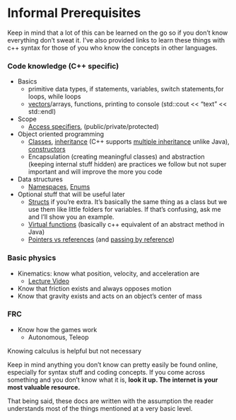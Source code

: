# Informal Prerequisites

Keep in mind that a lot of this can be learned on the go so if you don’t
know everything don’t sweat it. I’ve also provided links to learn these
things with c++ syntax for those of you who know the concepts in other
languages.

### Code knowledge (C++ specific)
  - Basics
    - primitive data types, if statements, variables, switch statements,for loops, while loops
    - [<u>vectors</u>](https://www.geeksforgeeks.org/vector-in-cpp-stl/)/arrays, functions, printing to console (std::cout \<\< “text” \<\< std::endl)
  - Scope
    - [<u>Access specifiers</u>](https://www.w3schools.com/cpp/cpp_access_specifiers.asp#:~:text=public%20%2D%20members%20are%20accessible%20from,be%20accessed%20in%20inherited%20classes.), (public/private/protected)
  - Object oriented programming
    - [<u>Classes</u>](https://www.w3schools.com/cpp/cpp_classes.asp), [<u>inheritance</u>](https://www.geeksforgeeks.org/inheritance-in-c/) (C++ supports [<u>multiple inheritance</u>](https://www.geeksforgeeks.org/multiple-inheritance-in-c/)  unlike Java), [<u>constructors</u>](https://learn.microsoft.com/en-us/cpp/cpp/constructors-cpp?view=msvc-170)
    - Encapsulation (creating meaningful classes) and abstraction (keeping internal stuff hidden) are practices we follow but not super important and will improve the more you code
  - Data structures
    - [<u>Namespaces</u>](https://cplusplus.com/doc/oldtutorial/namespaces/), [<u>Enums</u>](https://www.geeksforgeeks.org/enumeration-in-cpp/)
  - Optional stuff that will be useful later
    - [<u>Structs</u>](https://www.w3schools.com/cpp/cpp_structs.asp) if you’re extra. It’s basically the same thing as a class but we use them like little folders for variables. If that’s confusing, ask me and I’ll show you an example.
    - [<u>Virtual functions</u>](https://www.geeksforgeeks.org/virtual-function-cpp/) (basically c++ equivalent of an abstract method in Java)
    - [<u>Pointers vs references</u>](https://www.geeksforgeeks.org/pointers-vs-references-cpp/) (and [<u>passing by reference</u>](https://www.geeksforgeeks.org/cpp-functions-pass-by-reference/))

### Basic physics
  - Kinematics: know what position, velocity, and acceleration are
    - [<u>Lecture Video</u>](https://youtu.be/198u1x8TBTo)
  - Know that friction exists and always opposes motion
  - Know that gravity exists and acts on an object’s center of mass

### FRC
- Know how the games work
	- Autonomous, Teleop

Knowing calculus is helpful but not necessary

Keep in mind anything you don’t know can pretty easily be found online, especially for syntax stuff and coding concepts. If you come across something and you don’t know what it is, **look it up. The internet is your most valuable resource.**

That being said, these docs are written with the assumption the reader understands most of the things mentioned at a very basic level.
